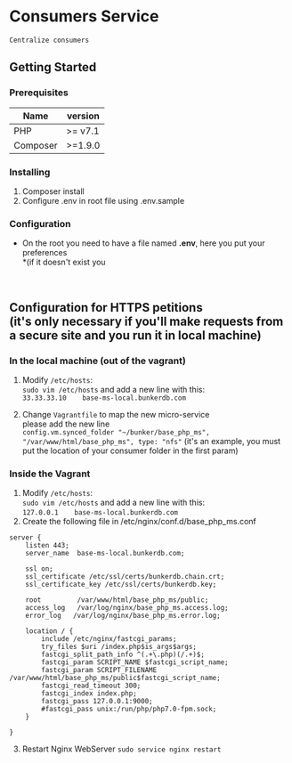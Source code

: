 # Consumers Service
    Centralize consumers
    
## Getting Started
### Prerequisites
Name | version
---- | -------
PHP |  \>= v7.1 
Composer | \>=1.9.0

### Installing
1. Composer install
2. Configure .env in root file using .env.sample
​
​
​
### Configuration
* On the root you need to have a file named **.env**, here you put your preferences <br /> *(if it doesn't exist you 

​

## Configuration for HTTPS petitions<br />(it's only necessary if you'll make requests from a secure site and you run it in local machine)

### In the local machine (out of the vagrant)
1. Modify ```/etc/hosts```: <br /> ``sudo vim /etc/hosts`` and add a new line with this: <br /> ```33.33.33.10    base-ms-local.bunkerdb.com```

2. Change ```Vagrantfile``` to map the new micro-service <br /> please add the new line <br />
```config.vm.synced_folder "~/bunker/base_php_ms", "/var/www/html/base_php_ms", type: "nfs"``` (it's an example, you must put the location of your consumer folder in the first param)

### Inside the Vagrant

1. Modify ```/etc/hosts```: <br /> ``sudo vim /etc/hosts`` and add a new line with this: <br /> ```127.0.0.1    base-ms-local.bunkerdb.com```
2. Create the following file in /etc/nginx/conf.d/base_php_ms.conf
```
server {
    listen 443;
    server_name  base-ms-local.bunkerdb.com;

    ssl on;
    ssl_certificate /etc/ssl/certs/bunkerdb.chain.crt;
    ssl_certificate_key /etc/ssl/certs/bunkerdb.key;

    root         /var/www/html/base_php_ms/public;
    access_log   /var/log/nginx/base_php_ms.access.log;
    error_log   /var/log/nginx/base_php_ms.error.log;

    location / {
        include /etc/nginx/fastcgi_params;
        try_files $uri /index.php$is_args$args;
        fastcgi_split_path_info ^(.+\.php)(/.+)$;
        fastcgi_param SCRIPT_NAME $fastcgi_script_name;
        fastcgi_param SCRIPT_FILENAME /var/www/html/base_php_ms/public$fastcgi_script_name;
        fastcgi_read_timeout 300;
        fastcgi_index index.php;
        fastcgi_pass 127.0.0.1:9000;
        #fastcgi_pass unix:/run/php/php7.0-fpm.sock;
    }

}
```
3. Restart Nginx WebServer ```sudo service nginx restart```
